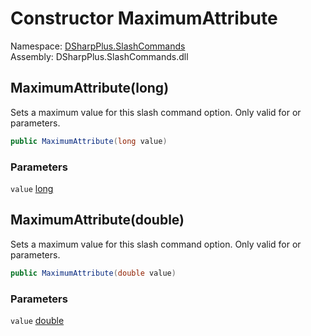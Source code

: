# Constructor MaximumAttribute

Namespace: [DSharpPlus.SlashCommands](DSharpPlus.SlashCommands.md)  
Assembly: DSharpPlus.SlashCommands.dll

## <a id="DSharpPlus_SlashCommands_MaximumAttribute__ctor_System_Int64_"></a>MaximumAttribute\(long\)

Sets a maximum value for this slash command option. Only valid for <xref href="System.Int64" data-throw-if-not-resolved="false"></xref> or <xref href="System.Double" data-throw-if-not-resolved="false"></xref> parameters.

```csharp
public MaximumAttribute(long value)
```

### Parameters

`value` [long](https://learn.microsoft.com/dotnet/api/system.int64)

## <a id="DSharpPlus_SlashCommands_MaximumAttribute__ctor_System_Double_"></a>MaximumAttribute\(double\)

Sets a maximum value for this slash command option. Only valid for <xref href="System.Int64" data-throw-if-not-resolved="false"></xref> or <xref href="System.Double" data-throw-if-not-resolved="false"></xref> parameters.

```csharp
public MaximumAttribute(double value)
```

### Parameters

`value` [double](https://learn.microsoft.com/dotnet/api/system.double)

